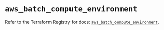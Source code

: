 # `aws_batch_compute_environment`

Refer to the Terraform Registry for docs: [`aws_batch_compute_environment`](https://registry.terraform.io/providers/hashicorp/aws/5.34.0/docs/resources/batch_compute_environment).

